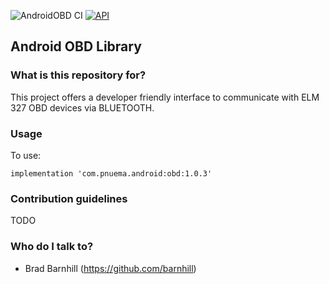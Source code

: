 ![AndroidOBD CI](https://github.com/barnhill/AndroidOBD/workflows/AndroidOBD%20CI/badge.svg) [![API](https://img.shields.io/badge/API-17%2B-brightgreen.svg?style=flat)](https://android-arsenal.com/api?level=17)

## Android OBD Library


### What is this repository for? ###

This project offers a developer friendly interface to communicate with ELM 327 OBD devices via BLUETOOTH.

### Usage ###

To use:
```Gradle
implementation 'com.pnuema.android:obd:1.0.3'
```

### Contribution guidelines ###

TODO

### Who do I talk to? ###

* Brad Barnhill (https://github.com/barnhill)
